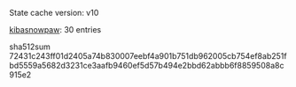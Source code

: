 State cache version: v10

[kibasnowpaw](https://github.com/kibasnowpaw): 30 entries

sha512sum 72431c243ff01d2405a74b830007eebf4a901b751db962005cb754ef8ab251fbd5559a5682d3231ce3aafb9460ef5d57b494e2bbd62abbb6f8859508a8c915e2
